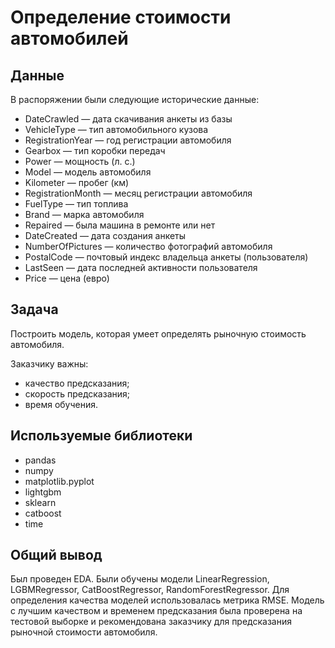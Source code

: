 # Определение стоимости автомобилей 

## Данные ##
В распоряжении были следующие исторические данные: 
- DateCrawled — дата скачивания анкеты из базы
- VehicleType — тип автомобильного кузова
- RegistrationYear — год регистрации автомобиля
- Gearbox — тип коробки передач
- Power — мощность (л. с.)
- Model — модель автомобиля
- Kilometer — пробег (км)
- RegistrationMonth — месяц регистрации автомобиля
- FuelType — тип топлива
- Brand — марка автомобиля
- Repaired — была машина в ремонте или нет
- DateCreated — дата создания анкеты
- NumberOfPictures — количество фотографий автомобиля
- PostalCode — почтовый индекс владельца анкеты (пользователя)
- LastSeen — дата последней активности пользователя
- Price — цена (евро)

## Задача ##
Построить модель, которая умеет определять рыночную стоимость автомобиля.

Заказчику важны:
- качество предсказания;
- скорость предсказания;
- время обучения.

## Используемые библиотеки
- pandas 
- numpy
- matplotlib.pyplot 
- lightgbm 
- sklearn
- catboost 
- time

## Общий вывод
Был проведен EDA. Были обучены модели LinearRegression, LGBMRegressor, CatBoostRegressor, RandomForestRegressor. Для определения качества моделей использовалась метрика RMSE. Модель с лучшим качеством и временем предсказания была проверена на тестовой выборке и рекомендована заказчику для предсказания рыночной стоимости автомобиля.
